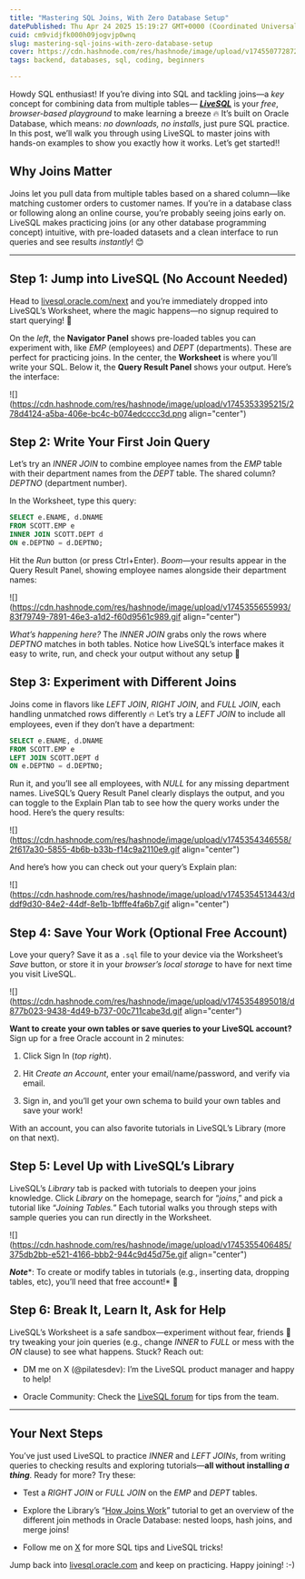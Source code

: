 ```yaml
---
title: "Mastering SQL Joins, With Zero Database Setup"
datePublished: Thu Apr 24 2025 15:19:27 GMT+0000 (Coordinated Universal Time)
cuid: cm9vidjfk000h09jogvjp0wnq
slug: mastering-sql-joins-with-zero-database-setup
cover: https://cdn.hashnode.com/res/hashnode/image/upload/v1745507728720/4bbd0a6c-da64-44ad-93d0-664b44d06b91.png
tags: backend, databases, sql, coding, beginners

---
```


Howdy SQL enthusiast! If you’re diving into SQL and tackling joins—a *key* concept for combining data from multiple tables— [***LiveSQL***](https://livesql.oracle.com/next/) is your *free*, *browser-based playground* to make learning a breeze 🔥 It’s built on Oracle Database, which means: *no downloads, no installs*, just pure SQL practice. In this post, we’ll walk you through using LiveSQL to master joins with hands-on examples to show you exactly how it works. Let’s get started!!

## Why Joins Matter

Joins let you pull data from multiple tables based on a shared column—like matching customer orders to customer names. If you’re in a database class or following along an online course, you’re probably seeing joins early on. LiveSQL makes practicing joins (or any other database programming concept) intuitive, with pre-loaded datasets and a clean interface to run queries and see results *instantly*! 😊

---

## Step 1: Jump into LiveSQL (No Account Needed)

Head to [livesql.oracle.com/next](https://livesql.oracle.com/next/) and you’re immediately dropped into LiveSQL’s Worksheet, where the magic happens—no signup required to start querying! 🥳

On the *left*, the **Navigator Panel** shows pre-loaded tables you can experiment with, like *EMP* (employees) and *DEPT* (departments). These are perfect for practicing joins. In the center, the **Worksheet** is where you’ll write your SQL. Below it, the **Query Result Panel** shows your output. Here’s the interface:

![](https://cdn.hashnode.com/res/hashnode/image/upload/v1745353395215/278d4124-a5ba-406e-bc4c-b074edcccc3d.png align="center")

## Step 2: Write Your First Join Query

Let’s try an *INNER JOIN* to combine employee names from the *EMP* table with their department names from the *DEPT* table. The shared column? *DEPTNO* (department number).

In the Worksheet, type this query:

```sql
SELECT e.ENAME, d.DNAME
FROM SCOTT.EMP e
INNER JOIN SCOTT.DEPT d
ON e.DEPTNO = d.DEPTNO;
```

Hit the *Run* button (or press Ctrl+Enter). *Boom*—your results appear in the Query Result Panel, showing employee names alongside their department names:

![](https://cdn.hashnode.com/res/hashnode/image/upload/v1745355655993/83f79749-7891-46e3-a1d2-f60d9561c989.gif align="center")

*What’s happening here?* The *INNER JOIN* grabs only the rows where *DEPTNO* matches in both tables. Notice how LiveSQL’s interface makes it easy to write, run, and check your output without any setup 🥰

## Step 3: Experiment with Different Joins

Joins come in flavors like *LEFT JOIN*, *RIGHT JOIN*, and *FULL JOIN*, each handling unmatched rows differently 🔥 Let’s try a *LEFT JOIN* to include all employees, even if they don’t have a department:

```sql
SELECT e.ENAME, d.DNAME
FROM SCOTT.EMP e
LEFT JOIN SCOTT.DEPT d
ON e.DEPTNO = d.DEPTNO;
```

Run it, and you’ll see all employees, with *NULL* for any missing department names. LiveSQL’s Query Result Panel clearly displays the output, and you can toggle to the Explain Plan tab to see how the query works under the hood. Here’s the query results:

![](https://cdn.hashnode.com/res/hashnode/image/upload/v1745354346558/2f617a30-5855-4b6b-b33b-f14c9a2110e9.gif align="center")

And here’s how you can check out your query’s Explain plan:

![](https://cdn.hashnode.com/res/hashnode/image/upload/v1745354513443/dddf9d30-84e2-44df-8e1b-1bfffe4fa6b7.gif align="center")

## Step 4: Save Your Work (Optional Free Account)

Love your query? Save it as a `.sql` file to your device via the Worksheet’s *Save* button, or store it in your *browser’s local storage* to have for next time you visit LiveSQL.

![](https://cdn.hashnode.com/res/hashnode/image/upload/v1745354895018/d877b023-9438-4d49-b737-00c711cabe3d.gif align="center")

**Want to create your own tables or save queries to your LiveSQL account?** Sign up for a free Oracle account in 2 minutes:

1. Click Sign In (*top righ*t).
    
2. Hit *Create an Account*, enter your email/name/password, and verify via email.
    
3. Sign in, and you’ll get your own schema to build your own tables and save your work!
    

With an account, you can also favorite tutorials in LiveSQL’s Library (more on that next).

## Step 5: Level Up with LiveSQL’s Library

LiveSQL’s *Library* tab is packed with tutorials to deepen your joins knowledge. Click *Library* on the homepage, search for “*joins*,” and pick a tutorial like “*Joining Tables.*” Each tutorial walks you through steps with sample queries you can run directly in the Worksheet.

![](https://cdn.hashnode.com/res/hashnode/image/upload/v1745355406485/375db2bb-e521-4166-bbb2-944c9d45d75e.gif align="center")

***Note****: To create or modify tables in tutorials (e.g., inserting data, dropping tables, etc), you’ll need that free account!* 🤠

## Step 6: Break It, Learn It, Ask for Help

LiveSQL’s Worksheet is a safe sandbox—experiment without fear, friends 🫣 try tweaking your join queries (e.g., change *INNER* to *FULL* or mess with the *ON* clause) to see what happens. Stuck? Reach out:

* DM me on X (@pilatesdev): I’m the LiveSQL product manager and happy to help!
    
* Oracle Community: Check the [LiveSQL forum](https://community.oracle.com) for tips from the team.
    

---

## Your Next Steps

You’ve just used LiveSQL to practice *INNER* and *LEFT JOINs*, from writing queries to checking results and exploring tutorials—**all without installing *a thing***. Ready for more? Try these:

* Test a *RIGHT JOIN* or *FULL JOIN* on the *EMP* and *DEPT* tables.
    
* Explore the Library’s “[How Joins Work](https://livesql.oracle.com/next/library/tutorials/how-joins-work-databases-for-developers-performance-7-REH5dc)” tutorial to get an overview of the different join methods in Oracle Database: nested loops, hash joins, and merge joins!
    
* Follow me on [X](https://x.com/pilatesdev) for more SQL tips and LiveSQL tricks!
    

Jump back into [livesql.oracle.com](https://livesql.oracle.com) and keep on practicing. Happy joining! :-)